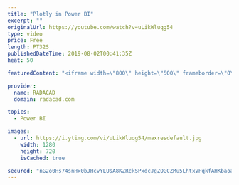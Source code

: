```yaml
---
title: "Plotly in Power BI"
excerpt: ""
originalUrl: https://youtube.com/watch?v=uLikWluqg54
type: video
price: Free
length: PT32S
publishedDateTime: 2019-08-02T00:41:35Z
heat: 50

featuredContent: "<iframe width=\"800\" height=\"500\" frameborder=\"0\" src=\"https://www.youtube.com/embed/uLikWluqg54\" allow=\"accelerometer; autoplay; encrypted-media; gyroscope; picture-in-picture\" allowfullscreen></iframe>"

provider:
  name: RADACAD
  domain: radacad.com

topics:
  - Power BI

images:
  - url: https://i.ytimg.com/vi/uLikWluqg54/maxresdefault.jpg
    width: 1280
    height: 720
    isCached: true

secured: "nG2o0Hs74snHx0bJHcvYLUsA8KZRckSPxdcJgZOGCZMu5LhtxVPqkfAHKbaoaOYo7QWWMtsYUYYtjur6J/D7PXdSyudtS1zafEuxaLn96U2f2zDZM8/4aCFHPXddCxELKdJY6mDwUKAkqC8iPOQJEJggvx/hSUa7tlgog/OI2EKuSoSduEL9RLr4+6ujYPS7uTRvHXdHEjzwjs0et/d0YT6X5SE/tfq9fKPksuUMR9ThETqVuo0w9XYruq+kIa18n2I9KVEv5D4GJ0N7lHFG9aes8eqADVztBOpcrAFaP5wbcARzPLhkafszduzUNGj6nOzhvOzhfXOT87q9oeiv5QCx4hAkGRQCqRxf25jrq8b+y+1xX/aZB30mPbxfXXI9PxM48C+AIkr4cXtX6KjYj9h8FsKGX5ZtF1YdmO81RhQ=;k+KeTx3LIP1r/KOH+X7J5Q=="
---
```


